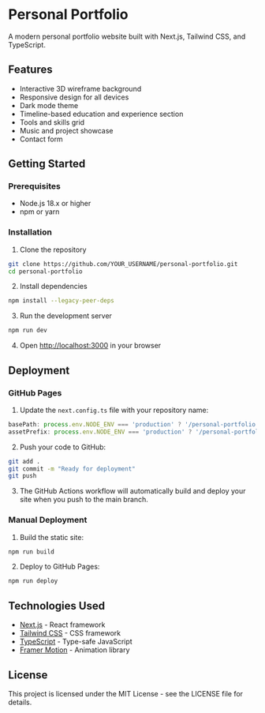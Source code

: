 # Personal Portfolio

A modern personal portfolio website built with Next.js, Tailwind CSS, and TypeScript.

## Features

- Interactive 3D wireframe background
- Responsive design for all devices
- Dark mode theme
- Timeline-based education and experience section
- Tools and skills grid
- Music and project showcase
- Contact form

## Getting Started

### Prerequisites

- Node.js 18.x or higher
- npm or yarn

### Installation

1. Clone the repository
```bash
git clone https://github.com/YOUR_USERNAME/personal-portfolio.git
cd personal-portfolio
```

2. Install dependencies
```bash
npm install --legacy-peer-deps
```

3. Run the development server
```bash
npm run dev
```

4. Open [http://localhost:3000](http://localhost:3000) in your browser

## Deployment

### GitHub Pages

1. Update the `next.config.ts` file with your repository name:
```js
basePath: process.env.NODE_ENV === 'production' ? '/personal-portfolio' : '',
assetPrefix: process.env.NODE_ENV === 'production' ? '/personal-portfolio/' : '',
```

2. Push your code to GitHub:
```bash
git add .
git commit -m "Ready for deployment"
git push
```

3. The GitHub Actions workflow will automatically build and deploy your site when you push to the main branch.

### Manual Deployment

1. Build the static site:
```bash
npm run build
```

2. Deploy to GitHub Pages:
```bash
npm run deploy
```

## Technologies Used

- [Next.js](https://nextjs.org/) - React framework
- [Tailwind CSS](https://tailwindcss.com/) - CSS framework
- [TypeScript](https://www.typescriptlang.org/) - Type-safe JavaScript
- [Framer Motion](https://www.framer.com/motion/) - Animation library

## License

This project is licensed under the MIT License - see the LICENSE file for details.
